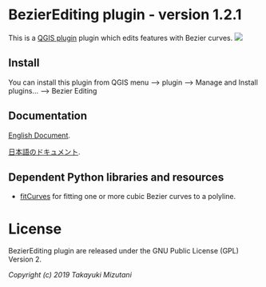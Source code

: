  BezierEditing plugin - version 1.2.1
===================================
This is a [QGIS plugin](https://plugins.qgis.org/plugins/BezierEditing/) plugin which edits features with Bezier curves.
![](https://github.com/tmizu23/BezierEditing/wiki/images/BezierEditing.png)
  
Install
-------------

  You can install this plugin from QGIS menu --> plugin --> Manage and Install plugins... --> Bezier Editing

Documentation
-------------

  [English Document](https://github.com/tmizu23/BezierEditing/wiki/Document-(English)).
  
  [日本語のドキュメント](https://github.com/tmizu23/BezierEditing/wiki/%E3%83%89%E3%82%AD%E3%83%A5%E3%83%A1%E3%83%B3%E3%83%88%EF%BC%88Japanese%EF%BC%89).


Dependent Python libraries and resources
--------------------------------------------

* [fitCurves](https://github.com/volkerp/fitCurves) for fitting one or more cubic Bezier curves to a polyline.


License
=======

 BezierEditing plugin are released under the GNU Public License (GPL) Version 2.

_Copyright (c) 2019 Takayuki Mizutani_

